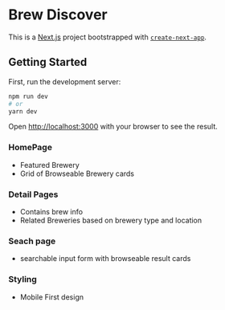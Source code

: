 # Brew Discover

This is a [Next.js](https://nextjs.org/) project bootstrapped with [`create-next-app`](https://github.com/vercel/next.js/tree/canary/packages/create-next-app).

## Getting Started

First, run the development server:

```bash
npm run dev
# or
yarn dev
```

Open [http://localhost:3000](http://localhost:3000) with your browser to see the result.


### HomePage

- Featured Brewery
- Grid of Browseable Brewery cards

### Detail Pages

- Contains brew info
- Related Breweries based on brewery type and location

### Seach page

- searchable input form with browseable result cards

### Styling

- Mobile First design



